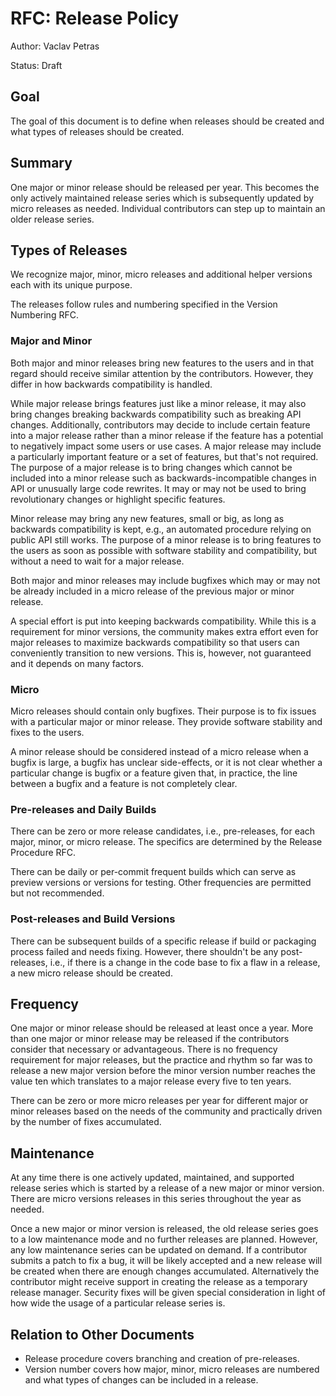 # RFC: Release Policy

Author: Vaclav Petras

Status: Draft

## Goal

The goal of this document is to define when releases should be created
and what types of releases should be created.

## Summary

One major or minor release should be released per year.
This becomes the only actively maintained release series
which is subsequently updated by micro releases as needed.
Individual contributors can step up to maintain an older release series.

## Types of Releases

We recognize major, minor, micro releases and additional helper versions
each with its unique purpose.

The releases follow rules and numbering specified in the Version Numbering RFC.

### Major and Minor

Both major and minor releases bring new features to the users
and in that regard should receive similar attention by the contributors.
However, they differ in how backwards compatibility is handled.

While major release brings features just like a minor release,
it may also bring changes breaking backwards compatibility
such as breaking API changes. Additionally, contributors may decide
to include certain feature into a major release rather than a minor release
if the feature has a potential to negatively impact some users or use cases.
A major release may include a particularly important feature or a set of
features, but that's not required. The purpose of a major release is to bring
changes which cannot be included into a minor release such as
backwards-incompatible changes in API or unusually large code rewrites.
It may or may not be used to bring revolutionary changes or highlight specific
features.

Minor release may bring any new features, small or big, as long as backwards
compatibility is kept, e.g., an automated procedure relying on public API
still works. The purpose of a minor release is to bring features to the users
as soon as possible with software stability and compatibility, but without
a need to wait for a major release.

Both major and minor releases may include bugfixes which may or may not be
already included in a micro release of the previous major or minor release.

A special effort is put into keeping backwards compatibility.
While this is a requirement for minor versions, the community makes extra effort
even for major releases to maximize backwards compatibility so that users can
conveniently transition to new versions. This is, however, not guaranteed and
it depends on many factors.

### Micro

Micro releases should contain only bugfixes.
Their purpose is to fix issues with a particular major or minor release.
They provide software stability and fixes to the users.

A minor release should be considered instead of a micro release when
a bugfix is large, a bugfix has unclear side-effects, or it is not clear
whether a particular change is bugfix or a feature given that, in practice,
the line between a bugfix and a feature is not completely clear.

### Pre-releases and Daily Builds

There can be zero or more release candidates, i.e., pre-releases,
for each major, minor, or micro release. The specifics are determined
by the Release Procedure RFC.

There can be daily or per-commit frequent builds 
which can serve as preview versions or versions for testing.
Other frequencies are permitted but not recommended.

### Post-releases and Build Versions

There can be subsequent builds of a specific release
if build or packaging process failed and needs fixing.
However, there shouldn't be any post-releases, i.e.,
if there is a change in the code base to fix a flaw in a release,
a new micro release should be created.

## Frequency

One major or minor release should be released at least once a year.
More than one major or minor release may be released
if the contributors consider that necessary or advantageous.
There is no frequency requirement for major releases, but
the practice and rhythm so far was to release a new major version
before the minor version number reaches the value ten which translates
to a major release every five to ten years.

There can be zero or more micro releases per year for different major or minor
releases based on the needs of the community and practically driven by the number
of fixes accumulated.

## Maintenance

At any time there is one actively updated, maintained, and supported release series
which is started by a release of a new major or minor version.
There are micro versions releases in this series throughout the year as needed.

Once a new major or minor version is released, the old release series goes to
a low maintenance mode and no further releases are planned.
However, any low maintenance series can be updated on demand.
If a contributor submits a patch to fix a bug, it will be likely accepted and
a new release will be created when there are enough changes accumulated.
Alternatively the contributor might receive support in creating the release as
a temporary release manager.
Security fixes will be given special consideration in light of how wide
the usage of a particular release series is.

## Relation to Other Documents

* Release procedure covers branching and creation of pre-releases.
* Version number covers how major, minor, micro releases are numbered
  and what types of changes can be included in a release.
